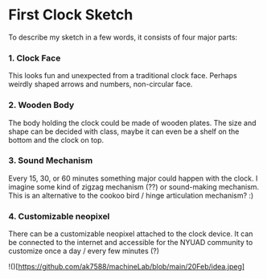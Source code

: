 # First Clock Sketch

To describe my sketch in a few words, it consists of four major parts:

### 1. Clock Face

This looks fun and unexpected from a traditional clock face. Perhaps weirdly shaped arrows and numbers, non-circular face.

### 2. Wooden Body 

The body holding the clock could be made of wooden plates. The size and shape can be decided with class, maybe it can even be a shelf on the bottom and the clock on top.

### 3. Sound Mechanism

Every 15, 30, or 60 minutes something major could happen with the clock. I imagine some kind of zigzag mechanism (??) or sound-making mechanism. This is an alternative to the cookoo bird / hinge articulation mechanism? :)

### 4. Customizable neopixel

There can be a customizable neopixel attached to the clock device. It can be connected to the internet and accessible for the NYUAD community to customize once a day / every few minutes (?)

!()[https://github.com/ak7588/machineLab/blob/main/20Feb/idea.jpeg]
